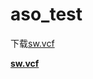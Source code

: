 # aso_test
下载<a href="sw.vcf" download = "sw.vcf">sw.vcf</a>

<a download="sw.vcf" href="./sw.vcf" target="_blank"><b>sw.vcf</b></a>
